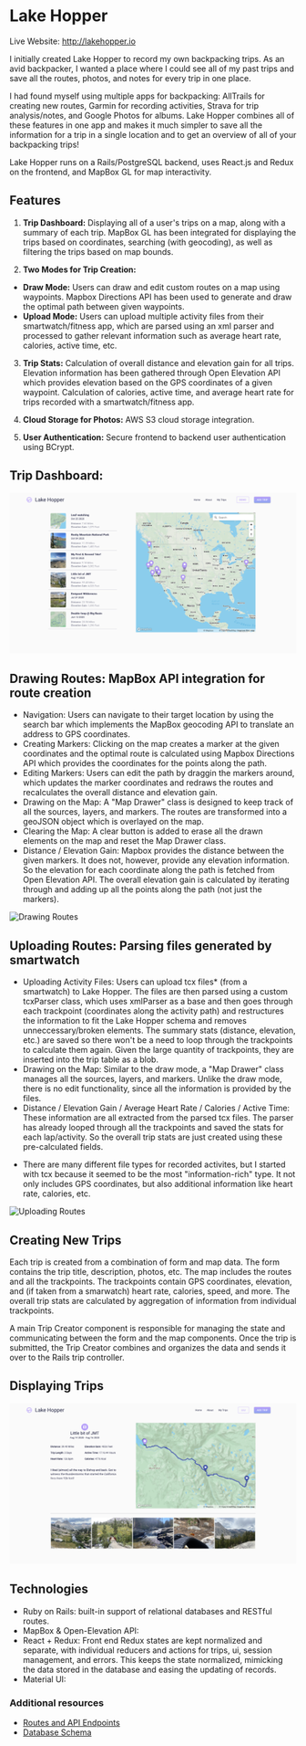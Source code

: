 # Lake Hopper

Live Website: http://lakehopper.io

I initially created Lake Hopper to record my own backpacking trips. As an avid backpacker, I wanted a place where I could see all of my past trips and save all the routes, photos, and notes for every trip in one place.

I had found myself using multiple apps for backpacking: AllTrails for creating new routes, Garmin for recording activities, Strava for trip analysis/notes, and Google Photos for albums. Lake Hopper combines all of these features in one app and makes it much simpler to save all the information for a trip in a single location and to get an overview of all of your backpacking trips!

Lake Hopper runs on a Rails/PostgreSQL backend, uses React.js and Redux on the frontend, and MapBox GL for map interactivity.

## Features

1. **Trip Dashboard:** Displaying all of a user's trips on a map, along with a summary of each trip. MapBox GL has been integrated for displaying the trips based on coordinates, searching (with geocoding), as well as filtering the trips based on map bounds.

2. **Two Modes for Trip Creation:**
- **Draw Mode:** Users can draw and edit custom routes on a map using waypoints. Mapbox Directions API has been used to generate and draw the optimal path between given waypoints.
- **Upload Mode:** Users can upload multiple activity files from their smartwatch/fitness app, which are parsed using an xml parser and processed to gather relevant information such as average heart rate, calories, active time, etc.

3. **Trip Stats:** Calculation of overall distance and elevation gain for all trips. Elevation information has been gathered through Open Elevation API which provides elevation based on the GPS coordinates of a given waypoint. Calculation of calories, active time, and average heart rate for trips recorded with a smartwatch/fitness app.

4. **Cloud Storage for Photos:** AWS S3 cloud storage integration.

5. **User Authentication:** Secure frontend to backend user authentication using BCrypt.

## Trip Dashboard:

![Trip Index](https://github.com/kiana-h/lake-hopper/blob/master/readme_assets/trip-index.png)

## Drawing Routes: MapBox API integration for route creation

- Navigation: Users can navigate to their target location by using the search bar which implements the MapBox geocoding API to translate an address to GPS coordinates. 
- Creating Markers: Clicking on the map creates a marker at the given coordinates and the optimal route is calculated using Mapbox Directions API which provides the coordinates for the points along the path. 
- Editing Markers: Users can edit the path by draggin the markers around, which updates the marker coordinates and redraws the routes and recalculates the overall distance and elevation gain.  
- Drawing on the Map: A "Map Drawer" class is designed to keep track of all the sources, layers, and markers. The routes are transformed into a geoJSON object which is overlayed on the map. 
- Clearing the Map: A clear button is added to erase all the drawn elements on the map and reset the Map Drawer class. 
- Distance / Elevation Gain: Mapbox provides the distance between the given markers. It does not, however, provide any elevation information. So the elevation for each coordinate along the path is fetched from Open Elevation API. The overall elevation gain is calculated by iterating through and adding up all the points along the path (not just the markers).  



![Drawing Routes](https://github.com/kiana-h/lake-hopper/blob/master/readme_assets/draw_video.gif)






## Uploading Routes: Parsing files generated by smartwatch

- Uploading Activity Files: Users can upload tcx files* (from a smartwatch) to Lake Hopper. The files are then parsed using a custom tcxParser class, which uses xmlParser as a base and then goes through each trackpoint (coordinates along the activity path) and restructures the information to fit the Lake Hopper schema and removes unneccessary/broken elements. The summary stats (distance, elevation, etc.) are saved so there won't be a need to loop through the trackpoints to calculate them again. Given the large quantity of trackpoints, they are inserted into the trip table as a blob. 
- Drawing on the Map: Similar to the draw mode, a "Map Drawer" class manages all the sources, layers, and markers. Unlike the draw mode, there is no edit functionality, since all the information is provided by the files. 
- Distance / Elevation Gain / Average Heart Rate / Calories / Active Time: These information are all extracted from the parsed tcx files. The parser has already looped through all the trackpoints and saved the stats for each lap/activity. So the overall trip stats are just created using these pre-calculated fields.

* There are many different file types for recorded activites, but I started with tcx because it seemed to be the most "information-rich" type. It not only includes GPS coordinates, but also additional information like heart rate, calories, etc. 


![Uploading Routes](https://github.com/kiana-h/lake-hopper/blob/master/readme_assets/upload_video.gif)



## Creating New Trips

Each trip is created from a combination of form and map data. The form contains the trip title, description, photos, etc. The map includes the routes and all the trackpoints. The trackpoints contain GPS coordinates, elevation, and (if taken from a smarwatch) heart rate, calories, speed, and more. The overall trip stats are calculated by aggregation of information from individual trackpoints.

A main Trip Creator component is responsible for managing the state and communicating between the form and the map components. Once the trip is submitted, the Trip Creator combines and organizes the data and sends it over to the Rails trip controller. 


## Displaying Trips


![Trip Index](https://github.com/kiana-h/lake-hopper/blob/master/readme_assets/trip-show.png)


## Technologies

- Ruby on Rails: built-in support of relational databases and RESTful routes.
- MapBox & Open-Elevation API:
- React + Redux: Front end Redux states are kept normalized and separate, with individual reducers and actions for trips, ui, session management, and errors. This keeps the state normalized, mimicking the data stored in the database and easing the updating of records.
- Material UI:

### Additional resources

- [Routes and API Endpoints](https://github.com/kiana-h/lake-hopper/wiki/Routes)
- [Database Schema](https://github.com/kiana-h/lake-hopper/wiki/Schema)
